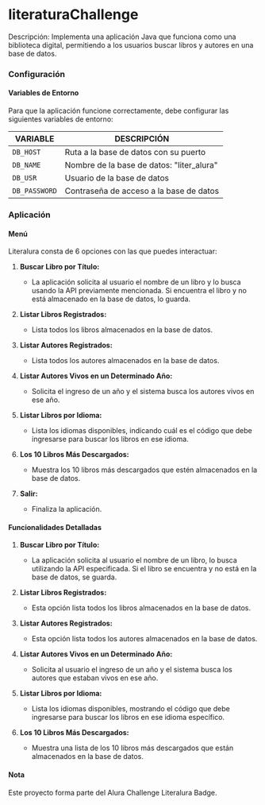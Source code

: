 # literaturaChallenge



Descripción:
Implementa una aplicación Java que funciona como una biblioteca digital, permitiendo a los usuarios buscar libros y autores en una base de datos.

### Configuración

#### Variables de Entorno
Para que la aplicación funcione correctamente, debe configurar las siguientes variables de entorno:

| VARIABLE      | DESCRIPCIÓN                                  |
|---------------|----------------------------------------------|
| `DB_HOST`     | Ruta a la base de datos con su puerto        |
| `DB_NAME`     | Nombre de la base de datos: "liter_alura"    |
| `DB_USR`      | Usuario de la base de datos                  |
| `DB_PASSWORD` | Contraseña de acceso a la base de datos      |

### Aplicación

#### Menú
Literalura consta de 6 opciones con las que puedes interactuar:

1. **Buscar Libro por Título:**
   - La aplicación solicita al usuario el nombre de un libro y lo busca usando la API previamente mencionada. Si encuentra el libro y no está almacenado en la base de datos, lo guarda.
2. **Listar Libros Registrados:**
   - Lista todos los libros almacenados en la base de datos.
3. **Listar Autores Registrados:**
   - Lista todos los autores almacenados en la base de datos.
4. **Listar Autores Vivos en un Determinado Año:**
   - Solicita el ingreso de un año y el sistema busca los autores vivos en ese año.
5. **Listar Libros por Idioma:**
   - Lista los idiomas disponibles, indicando cuál es el código que debe ingresarse para buscar los libros en ese idioma.
6. **Los 10 Libros Más Descargados:**
   - Muestra los 10 libros más descargados que estén almacenados en la base de datos.

0. **Salir:**
   - Finaliza la aplicación.

#### Funcionalidades Detalladas

1. **Buscar Libro por Título:**
   - La aplicación solicita al usuario el nombre de un libro, lo busca utilizando la API especificada. Si el libro se encuentra y no está en la base de datos, se guarda.

2. **Listar Libros Registrados:**
   - Esta opción lista todos los libros almacenados en la base de datos.

3. **Listar Autores Registrados:**
   - Esta opción lista todos los autores almacenados en la base de datos.

4. **Listar Autores Vivos en un Determinado Año:**
   - Solicita al usuario el ingreso de un año y el sistema busca los autores que estaban vivos en ese año.

5. **Listar Libros por Idioma:**
   - Lista los idiomas disponibles, mostrando el código que debe ingresarse para buscar los libros en ese idioma específico.

6. **Los 10 Libros Más Descargados:**
   - Muestra una lista de los 10 libros más descargados que están almacenados en la base de datos.

#### Nota
Este proyecto forma parte del Alura Challenge Literalura Badge.
